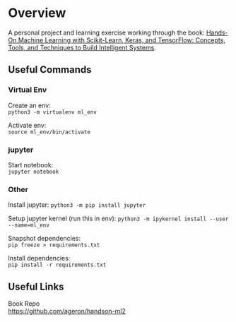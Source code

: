 # Overview

A personal project and learning exercise working through the book: [Hands-On Machine Learning with Scikit-Learn, Keras, and TensorFlow: Concepts, Tools, and Techniques to Build Intelligent Systems](https://www.amazon.com/gp/product/1492032646/).

## Useful Commands

### Virtual Env

Create an env:  
`python3 -m virtualenv ml_env`

Activate env:  
`source ml_env/bin/activate`

### jupyter

Start notebook:  
`jupyter notebook`

### Other

Install jupyter:
`python3 -m pip install jupyter`

Setup jupyter kernel (run this in env):
`python3 -m ipykernel install --user --name=ml_env`

Snapshot dependencies:  
`pip freeze > requirements.txt`

Install dependencies:  
`pip install -r requirements.txt`

## Useful Links
Book Repo  
https://github.com/ageron/handson-ml2